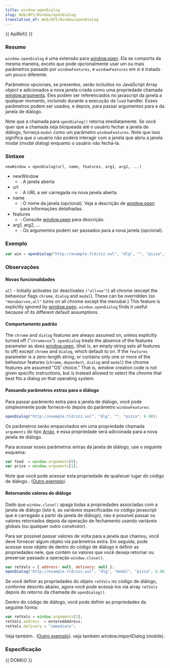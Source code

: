 ```yaml
---
title: window.openDialog
slug: Web/API/Window/openDialog
translation_of: Web/API/Window/openDialog
---
```

{{ ApiRef() }}

### Resumo

`window.openDialog` é uma extensão para [window.open](/en/DOM/window.open "en/DOM/window.open"). Ela se comporta da mesma maneira, exceto que pode opcionalmente usar um ou mais parâmetros passado por `windowFeatures`, e `windowFeatures` em si é tratado um pouco diferente.

Parâmetros opcionais, se presentes, serão incluídos no JavaScript Array object e adicionados a nova janela criada como uma propriedade chamada [window.arguments](/en/DOM/window.arguments "en/DOM/window.arguments"). Eles podem ser referenciados no javascript da janela a qualquer momento, incluindo durante a execução da `load` handler. Esses parâmetros podem ser usados, e depois, para passar argumentos para e da janela de diálogo.

Note que a chamada para `openDialog()` retorna imediatamente. Se você quer que a chamada seja bloqueada até o usuário fechar a janela de diálogo, forneça `modal` como um parâmetro `windowFeatures`. Note que isso significa que o usuário não poderá interagir com a janela que abriu a janela modal (modal dialog) enquanto o usuário não fechá-la.

### Sintaxe

    newWindow = openDialog(url, name, features, arg1, arg2, ...)

- newWindow
  - : A janela aberta
- url
  - : A URL a ser carregada na nova janela aberta.
- name
  - : O nome da janela (opcional). Veja a descrição de [window.open](/en/DOM/window.open "en/DOM/window.open") para informações detalhadas.
- features
  - : Consulte [window.open](/en/DOM/window.open "en/DOM/window.open") para descrição.
- arg1, arg2, ...
  - : Os argumentos podem ser passados para a nova janela (opcional).

### Exemplo

```js
var win = openDialog("http://example.tld/zzz.xul", "dlg", "", "pizza", 6.98);
```

### Observações

#### Novas funcionalidades

`all` - Initially activates (or deactivates `("all=no")`) all chrome (except the behaviour flags `chrome`, `dialog` and `modal`). These can be overridden (so `"menubar=no,all"` turns on all chrome except the menubar.) This feature is explicitly ignored by [window.open](/en/DOM/window.open "en/DOM/window.open"). `window.openDialog` finds it useful because of its different default assumptions.

#### Comportamento padrão

The `chrome` and `dialog` features are always assumed on, unless explicitly turned off ("`chrome=no`"). `openDialog` treats the absence of the features parameter as does [window.open](/en/DOM/window.open "en/DOM/window.open"), (that is, an empty string sets all features to off) except `chrome` and `dialog`, which default to on. If the `features` parameter is a zero-length string, or contains only one or more of the behaviour features (`chrome`, `dependent`, `dialog` and `modal`) the chrome features are assumed "OS' choice." That is, window creation code is not given specific instructions, but is instead allowed to select the chrome that best fits a dialog on that operating system.

#### Passando parâmetros extras para o diálogo

Para passar parâmento extra para a janela de diálogo, você pode simplesmente pode fornece=lo depois do parâmetro `windowFeatures`:

```js
openDialog("http://example.tld/zzz.xul", "dlg", "", "pizza", 6.98);
```

Os parâmetros serão empacotados em uma propriedade chamada `arguments` do tipo [Array](/en/Core_JavaScript_1.5_Reference/Global_Objects/Array "en/Core_JavaScript_1.5_Reference/Global_Objects/Array"), e essa propriedade será adicionada para a nova janela de diálogo.

Para acessar esses parâmetros extras da janela de diálogo, use o seguinte esquema:

```js
var food  = window.arguments[0];
var price = window.arguments[1];
```

Note que você pode acessar esta propriedade de qualwuer lugar do código de diálogo.. ([Outro exemplo](/en/Code_snippets/Dialogs_and_Prompts#Passing_arguments_and_displaying_a_dialog "en/Code_snippets/Dialogs_and_Prompts#Passing_arguments_and_displaying_a_dialog")).

#### Retornando valores do diálogo

Dado que `window.close()` apaga todas a propriedades associadas com a janela de diálogo (isto é, as variáveis especificadas no código javascript que é carregado a partir da janela de diálogo), não é possível passar os valores retornados depois da operação de fechamento usando variáveis globais (ou qualquer outro construtor).

Para ser possível passar valores de volta para a janela que chamou, você deve fornecer algum objeto via parâmetros extra. Em seguida, pode acessar esse objeto de dentro do código de diálogo e definir as propriedades nele, que contém os valores que você deseja retornar ou preservar passado a operação `window.close()`.

```js
var retVals = { address: null, delivery: null };
openDialog("http://example.tld/zzz.xul", "dlg", "modal", "pizza", 6.98, retVals);
```

Se você definir as propriedades do objeto `retVals` no código de diálogo, conforme descrito abaixo, agora você pode acessá-los via array `retVals` depois do retorno da chamada de `openDialog()`.

Dentro do código de diálogo, você pode definir as propriedades da seguinte forma:

```js
var retVals = window.arguments[2];
retVals.address  = enteredAddress;
retVals.delivery = "immediate";
```

Veja também . ([Outro exemplo](/en/Code_snippets/Dialogs_and_Prompts#Passing_arguments_and_displaying_a_dialog "en/Code_snippets/Dialogs_and_Prompts#Passing_arguments_and_displaying_a_dialog")).
veja também window\.importDialog (mobile).

### Especificação

{{ DOM0() }}
